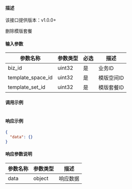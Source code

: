 #### 描述

该接口提供版本：v1.0.0+

删除模版套餐

#### 输入参数

| 参数名称          | 参数类型 | 必选 | 描述       |
| ----------------- | -------- | ---- | ---------- |
| biz_id            | uint32   | 是   | 业务ID     |
| template_space_id | uint32   | 是   | 模版空间ID |
| template_set_id   | uint32   | 是   | 模版套餐ID |

#### 调用示例

```json

```

#### 响应示例

```json
{
  "data": {}
}
```

#### 响应参数说明

| 参数名称 | 参数类型 | 描述     |
| -------- | -------- | -------- |
| data     | object   | 响应数据 |
